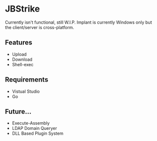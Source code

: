 # JBStrike

Currently isn't functional, still W.I.P.
Implant is currently Windows only but the client/server is cross-platform.


## Features

- Upload
- Download
- Shell-exec 

## Requirements
 
- Vistual Studio
- Go

## Future...

- Execute-Assembly
- LDAP Domain Queryer
- DLL Based Plugin System